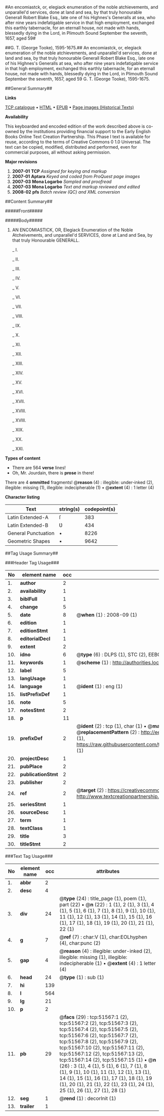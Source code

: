 #An encomiastck, or, elegiack enumeration of the noble atchievements, and unparallel'd services, done at land and sea, by that truly honourable Generall Robert Blake Esq., late one of his Highnes's Generalls at sea, who after nine years indefatigable service in that high employment, exchanged this earthly tabernacle, for an eternall house, not made with hands, blessedly dying in the Lord, in Plimouth Sound September the seventh, 1657, aged 59#

##G. T. (George Tooke), 1595-1675.##
An encomiastck, or, elegiack enumeration of the noble atchievements, and unparallel'd services, done at land and sea, by that truly honourable Generall Robert Blake Esq., late one of his Highnes's Generalls at sea, who after nine years indefatigable service in that high employment, exchanged this earthly tabernacle, for an eternall house, not made with hands, blessedly dying in the Lord, in Plimouth Sound September the seventh, 1657, aged 59
G. T. (George Tooke), 1595-1675.

##General Summary##

**Links**

[TCP catalogue](http://www.ota.ox.ac.uk/tcp/)  • 
[HTML](http://tei.it.ox.ac.uk/tcp/Texts-HTML/free/A62/A62943.html)  • 
[EPUB](http://tei.it.ox.ac.uk/tcp/Texts-EPUB/free/A62/A62943.epub) • 
[Page images (Historical Texts)](https://data.historicaltexts.jisc.ac.uk/view?pubId=eebo-11957830e&pageId=eebo-11957830e-51567-1)

**Availability**

This keyboarded and encoded edition of the
	       work described above is co-owned by the institutions
	       providing financial support to the Early English Books
	       Online Text Creation Partnership. This Phase I text is
	       available for reuse, according to the terms of Creative
	       Commons 0 1.0 Universal. The text can be copied,
	       modified, distributed and performed, even for
	       commercial purposes, all without asking permission.

**Major revisions**

1. __2007-01__ __TCP__ *Assigned for keying and markup*
1. __2007-01__ __Aptara__ *Keyed and coded from ProQuest page images*
1. __2007-03__ __Mona Logarbo__ *Sampled and proofread*
1. __2007-03__ __Mona Logarbo__ *Text and markup reviewed and edited*
1. __2008-02__ __pfs__ *Batch review (QC) and XML conversion*

##Content Summary##

#####Front#####

#####Body#####

1. AN
ENCOMIASTICK,
OR,
Elegiack Enumeration of the Noble Atcheivements,
and unparallel'd SERVICES, done
at Land and Sea, by that truly Honourable
GENERALL.

    _ I.

    _ II.

    _ III.

    _ IV.

    _ V.

    _ VI.

    _ VII.

    _ VIII.

    _ IX.

    _ X.

    _ XI.

    _ XII.

    _ XIII.

    _ XIV.

    _ XV.

    _ XVI.

    _ XVII.

    _ XVIII.

    _ XVIII.

    _ XIX.

    _ XX.

    _ XXI.

**Types of content**

  * There are 564 **verse** lines!
  * Oh, Mr. Jourdain, there is **prose** in there!

There are 4 **ommitted** fragments! 
 @__reason__ (4) : illegible: under-inked (2), illegible: missing (1), illegible: indecipherable (1)  •  @__extent__ (4) : 1 letter (4)

**Character listing**


|Text|string(s)|codepoint(s)|
|---|---|---|
|Latin Extended-A|ſ|383|
|Latin Extended-B|Ʋ|434|
|General Punctuation|•|8226|
|Geometric Shapes|▪|9642|

##Tag Usage Summary##

###Header Tag Usage###

|No|element name|occ|attributes|
|---|---|---|---|
|1.|__author__|2||
|2.|__availability__|1||
|3.|__biblFull__|1||
|4.|__change__|5||
|5.|__date__|8| @__when__ (1) : 2008-09 (1)|
|6.|__edition__|1||
|7.|__editionStmt__|1||
|8.|__editorialDecl__|1||
|9.|__extent__|2||
|10.|__idno__|6| @__type__ (6) : DLPS (1), STC (2), EEBO-CITATION (1), OCLC (1), VID (1)|
|11.|__keywords__|1| @__scheme__ (1) : http://authorities.loc.gov/ (1)|
|12.|__label__|5||
|13.|__langUsage__|1||
|14.|__language__|1| @__ident__ (1) : eng (1)|
|15.|__listPrefixDef__|1||
|16.|__note__|5||
|17.|__notesStmt__|2||
|18.|__p__|11||
|19.|__prefixDef__|2| @__ident__ (2) : tcp (1), char (1)  •  @__matchPattern__ (2) : ([0-9\-]+):([0-9IVX]+) (1), (.+) (1)  •  @__replacementPattern__ (2) : http://eebo.chadwyck.com/downloadtiff?vid=$1&page=$2 (1), https://raw.githubusercontent.com/textcreationpartnership/Texts/master/tcpchars.xml#$1 (1)|
|20.|__projectDesc__|1||
|21.|__pubPlace__|2||
|22.|__publicationStmt__|2||
|23.|__publisher__|2||
|24.|__ref__|2| @__target__ (2) : https://creativecommons.org/publicdomain/zero/1.0/ (1), http://www.textcreationpartnership.org/docs/. (1)|
|25.|__seriesStmt__|1||
|26.|__sourceDesc__|1||
|27.|__term__|1||
|28.|__textClass__|1||
|29.|__title__|3||
|30.|__titleStmt__|2||


###Text Tag Usage###

|No|element name|occ|attributes|
|---|---|---|---|
|1.|__abbr__|2||
|2.|__desc__|4||
|3.|__div__|24| @__type__ (24) : title_page (1), poem (1), part (22)  •  @__n__ (22) : 1 (1), 2 (1), 3 (1), 4 (1), 5 (1), 6 (1), 7 (1), 8 (1), 9 (1), 10 (1), 11 (1), 12 (1), 13 (1), 14 (1), 15 (1), 16 (1), 17 (1), 18 (1), 19 (1), 20 (1), 21 (1), 22 (1)|
|4.|__g__|7| @__ref__ (7) : char:V (1), char:EOLhyphen (4), char:punc (2)|
|5.|__gap__|4| @__reason__ (4) : illegible: under-inked (2), illegible: missing (1), illegible: indecipherable (1)  •  @__extent__ (4) : 1 letter (4)|
|6.|__head__|24| @__type__ (1) : sub (1)|
|7.|__hi__|139||
|8.|__l__|564||
|9.|__lg__|21||
|10.|__p__|2||
|11.|__pb__|29| @__facs__ (29) : tcp:51567:1 (2), tcp:51567:2 (2), tcp:51567:3 (2), tcp:51567:4 (2), tcp:51567:5 (2), tcp:51567:6 (2), tcp:51567:7 (2), tcp:51567:8 (2), tcp:51567:9 (2), tcp:51567:10 (2), tcp:51567:11 (2), tcp:51567:12 (2), tcp:51567:13 (2), tcp:51567:14 (2), tcp:51567:15 (1)  •  @__n__ (26) : 3 (1), 4 (1), 5 (1), 6 (1), 7 (1), 8 (1), 9 (1), 10 (1), 11 (1), 12 (1), 13 (1), 14 (1), 15 (1), 16 (1), 17 (1), 18 (1), 19 (1), 20 (1), 21 (1), 22 (1), 23 (1), 24 (1), 25 (1), 26 (1), 27 (1), 28 (1)|
|12.|__seg__|1| @__rend__ (1) : decorInit (1)|
|13.|__trailer__|1||
